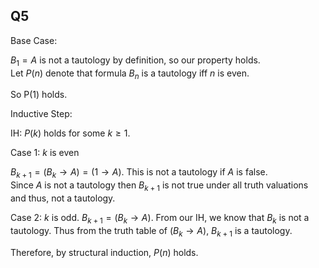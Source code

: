 ## Q5

Base Case:

$B_1 = A$ is not a tautology by definition, so our property holds.  
Let $P(n)$ denote that formula $B_n$ is a tautology iff $n$ is even.

So P(1) holds.

Inductive Step:

IH: $P(k)$ holds for some $k\geq 1$.

Case 1: $k$ is even

$B_{k+1} = (B_k\to A) = (1\to A)$. This is not a tautology if $A$ is false.  
Since $A$ is not a tautology then $B_{k+1}$ is not true under all truth valuations
and thus, not a tautology.

Case 2: $k$ is odd.
$B_{k+1} = (B_k\to A)$. From our IH, we know that $B_k$ is not a tautology.
Thus from the truth table of $(B_k\to A)$, $B_{k+1}$ is a tautology.

Therefore, by structural induction, $P(n)$ holds.



